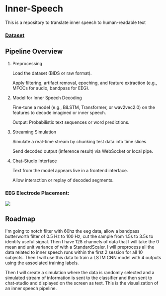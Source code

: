 # Inner-Speech

This is a repository to translate inner speech to human-readable text
### [Dataset](https://openneuro.org/datasets/ds003626/versions/2.1.2)

## Pipeline Overview

1. Preprocessing

    Load the dataset (BIDS or raw format).

    Apply filtering, artifact removal, epoching, and feature extraction (e.g., MFCCs for audio, bandpass for EEG).

2. Model for Inner Speech Decoding

    Fine-tune a model (e.g., BiLSTM, Transformer, or wav2vec2.0) on the features to decode imagined or inner speech.

    Output: Probabilistic text sequences or word predictions.

3. Streaming Simulation

    Simulate a real-time stream by chunking test data into time slices.

    Send decoded output (inference result) via WebSocket or local pipe.

4. Chat-Studio Interface

    Text from the model appears live in a frontend interface.

    Allow interaction or replay of decoded segments.


### EEG Electrode Placement:

![](https://www.biosemi.com/pics/cap_128_layout_medium.jpg)

## Roadmap

I'm going to notch filter with 60hz the eeg data, allow a bandpass butterworth filter of 0.5 Hz to 100 Hz, cut the sample from 1.5s to 3.5s to identify useful signal. Then I have 128 channels of data that I will take the 0 mean and unit variance of with a StandardScaler. I will preprocess all the data related to inner speech runs within the first 2 session for all 10 subjects. Then I will use this data to train a LSTM CNN model with 4 outputs using the associated training labels. 

Then I will create a simulation where the data is randomly selected and a simulated stream of information is sent to the classifier and then sent to chat-studio and displayed on the screen as text. This is the visualization of an inner speech pipeline. 
